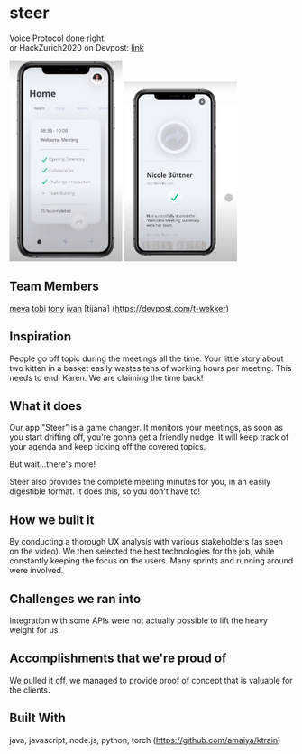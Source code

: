 # steer
Voice Protocol done right.   
or HackZurich2020
on Devpost: [link](https://devpost.com/software/steer-0rifbw)

<img src="https://github.com/mevah/steer/blob/master/Invision_Mockups/phone.png" width="200">
<img src="https://github.com/mevah/steer/blob/master/Invision_Mockups/phone2.png" width="200")

<img src="https://github.com/mevah/steer/blob/master/Invision_Mockups/zoom.png" width="500">


## Team Members
[meva](http://github.com/mevah)
[tobi](http://github.com/hexagon6)
[tony](https://devpost.com/makatony)
[ivan](https://devpost.com/gigaphone)
[tijana] (https://devpost.com/t-wekker)

## Inspiration
People go off topic during the meetings all the time. Your little story about two kitten in a basket easily wastes tens of working hours per meeting. This needs to end, Karen. We are claiming the time back!

## What it does
Our app "Steer" is a game changer. It monitors your meetings, as soon as you start drifting off, you're gonna get a friendly nudge. It will keep track of your agenda and keep ticking off the covered topics.

But wait...there's more!

Steer also provides the complete meeting minutes for you, in an easily digestible format. It does this, so you don't have to!

## How we built it
By conducting a thorough UX analysis with various stakeholders (as seen on the video). We then selected the best technologies for the job, while constantly keeping the focus on the users. Many sprints and running around were involved.

## Challenges we ran into
Integration with some APIs were not actually possible to lift the heavy weight for us.

## Accomplishments that we're proud of
We pulled it off, we managed to provide proof of concept that is valuable for the clients.

## Built With
java, javascript, node.js, python, torch (https://github.com/amaiya/ktrain)


